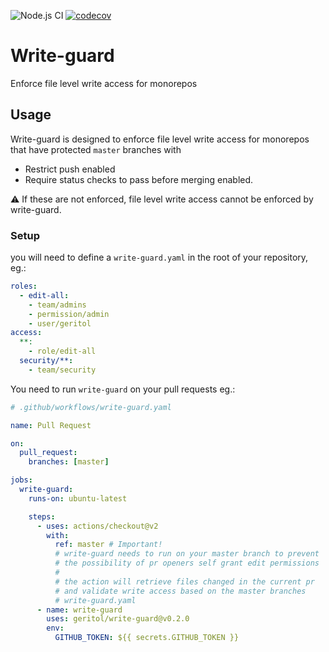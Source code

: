 ![Node.js CI](https://github.com/geritol/write-guard/workflows/Node.js%20CI/badge.svg)
[![codecov](https://codecov.io/gh/geritol/write-guard/branch/master/graph/badge.svg)](https://codecov.io/gh/geritol/write-guard)

# Write-guard

Enforce file level write access for monorepos

## Usage

Write-guard is designed to enforce file level write access for monorepos that have protected `master` branches with

- Restrict push enabled
- Require status checks to pass before merging
  enabled.

:warning: If these are not enforced, file level write access cannot be enforced by write-guard.

### Setup

you will need to define a `write-guard.yaml` in the root of your repository, eg.:

```yaml
roles:
  - edit-all:
    - team/admins
    - permission/admin
    - user/geritol
access:
  **:
    - role/edit-all
  security/**:
    - team/security
```

You need to run `write-guard` on your pull requests eg.:

```yaml
# .github/workflows/write-guard.yaml

name: Pull Request

on:
  pull_request:
    branches: [master]

jobs:
  write-guard:
    runs-on: ubuntu-latest

    steps:
      - uses: actions/checkout@v2
        with:
          ref: master # Important!
          # write-guard needs to run on your master branch to prevent
          # the possibility of pr openers self grant edit permissions
          #
          # the action will retrieve files changed in the current pr
          # and validate write access based on the master branches
          # write-guard.yaml
      - name: write-guard
        uses: geritol/write-guard@v0.2.0
        env:
          GITHUB_TOKEN: ${{ secrets.GITHUB_TOKEN }}
```

